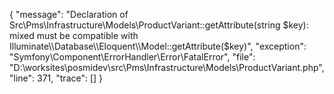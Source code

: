 {
    "message": "Declaration of Src\\Pms\\Infrastructure\\Models\\ProductVariant::getAttribute(string $key): mixed must be compatible with Illuminate\\Database\\Eloquent\\Model::getAttribute($key)",
    "exception": "Symfony\\Component\\ErrorHandler\\Error\\FatalError",
    "file": "D:\\worksites\\posmidev\\src\\Pms\\Infrastructure\\Models\\ProductVariant.php",
    "line": 371,
    "trace": []
}